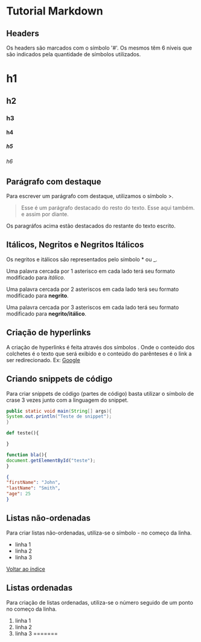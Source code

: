 # Tutorial Markdown

## Headers

Os headers são marcados com o símbolo '#'. Os mesmos têm 6 níveis que são indicados pela quantidade de símbolos utilizados.

# h1

## h2

### h3

#### h4

##### h5

###### h6

## Parágrafo com destaque

Para escrever um parágrafo com destaque, utilizamos o símbolo >.

>Esse é um parágrafo destacado do resto do texto. Esse aqui também. e assim por diante.

Os paragráfos acima estão destacados do restante do texto escrito.

## Itálicos, Negritos e Negritos Itálicos

Os negritos e itálicos são representados pelo símbolo * ou _.

Uma palavra cercada por 1 asterisco em cada lado terá seu formato modificado para *itálico*.

Uma palavra cercada por 2 asteriscos em cada lado terá seu formato modificado para **negrito**.

Uma palavra cercada por 3 asteriscos em cada lado terá seu formato modificado para **negrito/itálico**.

## Criação de hyperlinks

A criação de hyperlinks é feita através dos símbolos [](). Onde o conteúdo dos colchetes é o texto que será exibido e o conteúdo do parênteses é o link a ser redirecionado.
Ex: [Google](www.google.com)

## Criando snippets de código

Para criar snippets de código (partes de código) basta utilizar o símbolo de crase 3 vezes junto com a linguagem do snippet.


```java
public static void main(String[] args){
System.out.println("Teste de snippet");
}
```

```python
def teste(){

}
```

```javascript
function bla(){
document.getElementById("teste");
}
```

```json
{
"firstName": "John",
"lastName": "Smith",
"age": 25
}
```

## Listas não-ordenadas

Para criar listas não-ordenadas, utiliza-se o símbolo - no começo da linha.

- linha 1
- linha 2
- linha 3

[Voltar ao índice](#índice)

## Listas ordenadas

Para criação de listas ordenadas, utiliza-se o número seguido de um ponto no começo da linha.

1. linha 1
2. linha 2
3. linha 3
=======
```
